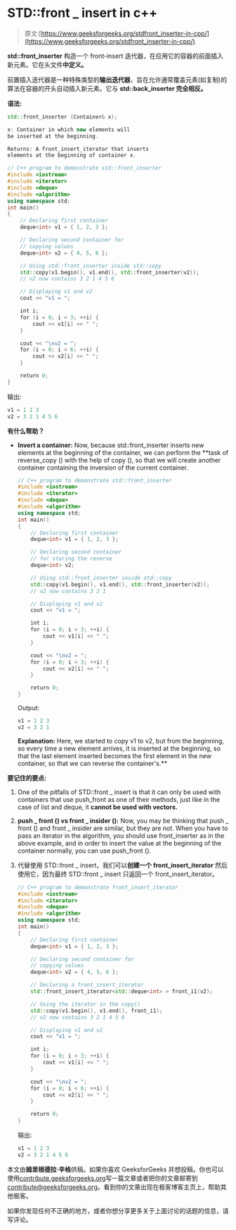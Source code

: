 # STD::front _ insert in c++

> 原文:[https://www.geeksforgeeks.org/stdfront_inserter-in-cpp/](https://www.geeksforgeeks.org/stdfront_inserter-in-cpp/)

**std::front_inserter** 构造一个 front-insert 迭代器，在应用它的容器的前面插入新元素。它在头文件**中定义。**

前置插入迭代器是一种特殊类型的**输出迭代器**，旨在允许通常覆盖元素(如复制)的算法在容器的开头自动插入新元素。它与 **std::back_inserter 完全相反。**

**语法:**

```cpp
std::front_inserter (Container& x);

x: Container in which new elements will 
be inserted at the beginning.

Returns: A front_insert_iterator that inserts 
elements at the beginning of container x.

```

```cpp
// C++ program to demonstrate std::front_inserter
#include <iostream>
#include <iterator>
#include <deque>
#include <algorithm>
using namespace std;
int main()
{
    // Declaring first container
    deque<int> v1 = { 1, 2, 3 };

    // Declaring second container for
    // copying values
    deque<int> v2 = { 4, 5, 6 };

    // Using std::front_inserter inside std::copy
    std::copy(v1.begin(), v1.end(), std::front_inserter(v2));
    // v2 now contains 3 2 1 4 5 6

    // Displaying v1 and v2
    cout << "v1 = ";

    int i;
    for (i = 0; i < 3; ++i) {
        cout << v1[i] << " ";
    }

    cout << "\nv2 = ";
    for (i = 0; i < 6; ++i) {
        cout << v2[i] << " ";
    }

    return 0;
}
```

输出:

```cpp
v1 = 1 2 3
v2 = 3 2 1 4 5 6 

```

**有什么帮助？**

*   **Invert a container:** Now, because std::front_inserter inserts new elements at the beginning of the container, we can perform the **task of reverse_copy () with the help of copy (), so that we will create another container containing the inversion of the current container.

    ```cpp
    // C++ program to demonstrate std::front_inserter
    #include <iostream>
    #include <iterator>
    #include <deque>
    #include <algorithm>
    using namespace std;
    int main()
    {
        // Declaring first container
        deque<int> v1 = { 1, 2, 3 };

        // Declaring second container
        // for storing the reverse
        deque<int> v2;

        // Using std::front_inserter inside std::copy
        std::copy(v1.begin(), v1.end(), std::front_inserter(v2));
        // v2 now contains 3 2 1

        // Displaying v1 and v2
        cout << "v1 = ";

        int i;
        for (i = 0; i < 3; ++i) {
            cout << v1[i] << " ";
        }

        cout << "\nv2 = ";
        for (i = 0; i < 3; ++i) {
            cout << v2[i] << " ";
        }

        return 0;
    }
    ```

    Output:

    ```cpp
    v1 = 1 2 3
    v2 = 3 2 1

    ```

    **Explanation:** Here, we started to copy v1 to v2, but from the beginning, so every time a new element arrives, it is inserted at the beginning, so that the last element inserted becomes the first element in the new container, so that we can reverse the container's.** 

**要记住的要点:**

1.  One of the pitfalls of STD::front _ insert is that it can only be used with containers that use push_front as one of their methods, just like in the case of list and deque, it **cannot be used with vectors.**
2.  **push _ front () vs front _ insider ():** Now, you may be thinking that push _ front () and front _ insider are similar, but they are not. When you have to pass an iterator in the algorithm, you should use front_inserter as in the above example, and in order to insert the value at the beginning of the container normally, you can use push_front ().
3.  代替使用 STD::front _ insert，我们可以**创建一个 front_insert_iterator** 然后使用它，因为最终 STD::front _ insert 只返回一个 front_insert_iterator。

    ```cpp
    // C++ program to demonstrate front_insert_iterator
    #include <iostream>
    #include <iterator>
    #include <deque>
    #include <algorithm>
    using namespace std;
    int main()
    {
        // Declaring first container
        deque<int> v1 = { 1, 2, 3 };

        // Declaring second container for
        // copying values
        deque<int> v2 = { 4, 5, 6 };

        // Declaring a front_insert_iterator
        std::front_insert_iterator<std::deque<int> > front_i1(v2);

        // Using the iterator in the copy()
        std::copy(v1.begin(), v1.end(), front_i1);
        // v2 now contains 3 2 1 4 5 6

        // Displaying v1 and v2
        cout << "v1 = ";

        int i;
        for (i = 0; i < 3; ++i) {
            cout << v1[i] << " ";
        }

        cout << "\nv2 = ";
        for (i = 0; i < 6; ++i) {
            cout << v2[i] << " ";
        }

        return 0;
    }
    ```

    输出:

    ```cpp
    v1 = 1 2 3
    v2 = 3 2 1 4 5 6

    ```

本文由**姆里根德拉·辛格**供稿。如果你喜欢 GeeksforGeeks 并想投稿，你也可以使用[contribute.geeksforgeeks.org](http://www.contribute.geeksforgeeks.org)写一篇文章或者把你的文章邮寄到 contribute@geeksforgeeks.org。看到你的文章出现在极客博客主页上，帮助其他极客。

如果你发现任何不正确的地方，或者你想分享更多关于上面讨论的话题的信息，请写评论。
